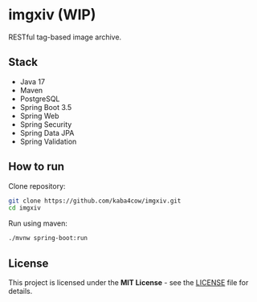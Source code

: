 # imgxiv (WIP)

RESTful tag-based image archive.

## Stack

- Java 17
- Maven
- PostgreSQL
- Spring Boot 3.5
- Spring Web
- Spring Security
- Spring Data JPA
- Spring Validation

## How to run

Clone repository:

```bash
git clone https://github.com/kaba4cow/imgxiv.git
cd imgxiv
```

Run using maven:

```bash
./mvnw spring-boot:run
```

## License

This project is licensed under the **MIT License** - see the [LICENSE](LICENSE) file for details.